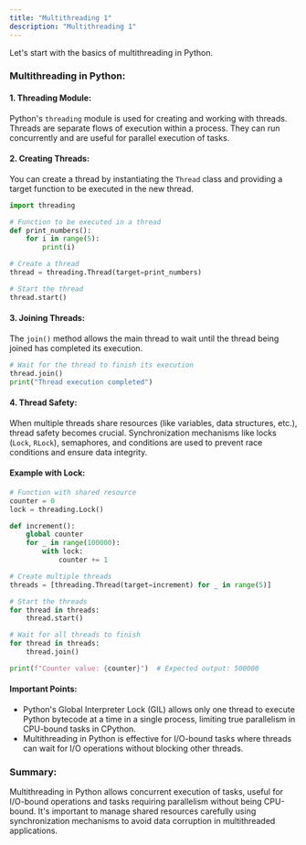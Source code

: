 ```yaml
---
title: "Multithreading 1"
description: "Multithreading 1"
---
```


Let's start with the basics of multithreading in Python.

### Multithreading in Python:

#### 1. **Threading Module:**

Python's `threading` module is used for creating and working with threads. Threads are separate flows of execution within a process. They can run concurrently and are useful for parallel execution of tasks.

#### 2. **Creating Threads:**

You can create a thread by instantiating the `Thread` class and providing a target function to be executed in the new thread.

```python
import threading

# Function to be executed in a thread
def print_numbers():
    for i in range(5):
        print(i)

# Create a thread
thread = threading.Thread(target=print_numbers)

# Start the thread
thread.start()
```

#### 3. **Joining Threads:**

The `join()` method allows the main thread to wait until the thread being joined has completed its execution.

```python
# Wait for the thread to finish its execution
thread.join()
print("Thread execution completed")
```

#### 4. **Thread Safety:**

When multiple threads share resources (like variables, data structures, etc.), thread safety becomes crucial. Synchronization mechanisms like locks (`Lock`, `RLock`), semaphores, and conditions are used to prevent race conditions and ensure data integrity.

#### Example with Lock:

```python
# Function with shared resource
counter = 0
lock = threading.Lock()

def increment():
    global counter
    for _ in range(100000):
        with lock:
            counter += 1

# Create multiple threads
threads = [threading.Thread(target=increment) for _ in range(5)]

# Start the threads
for thread in threads:
    thread.start()

# Wait for all threads to finish
for thread in threads:
    thread.join()

print(f"Counter value: {counter}")  # Expected output: 500000
```

#### Important Points:

- Python's Global Interpreter Lock (GIL) allows only one thread to execute Python bytecode at a time in a single process, limiting true parallelism in CPU-bound tasks in CPython.
- Multithreading in Python is effective for I/O-bound tasks where threads can wait for I/O operations without blocking other threads.

### Summary:

Multithreading in Python allows concurrent execution of tasks, useful for I/O-bound operations and tasks requiring parallelism without being CPU-bound. It's important to manage shared resources carefully using synchronization mechanisms to avoid data corruption in multithreaded applications.
